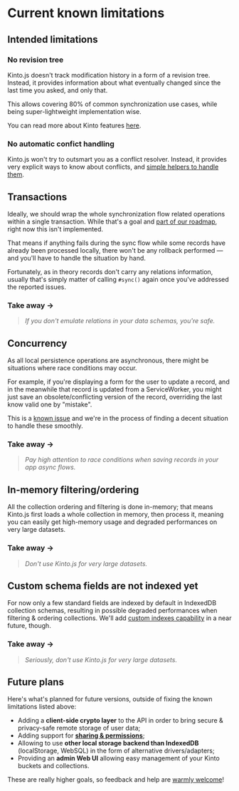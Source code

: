 # Current known limitations

## Intended limitations

### No revision tree

Kinto.js doesn't track modification history in a form of a revision tree. Instead, it provides information about what eventually changed since the last time you asked, and only that.

This allows covering 80% of common synchronization use cases, while being super-lightweight implementation wise.

You can read more about Kinto features [here](http://kinto.readthedocs.org).

### No automatic confict handling

Kinto.js won't try to outsmart you as a conflict resolver. Instead, it provides very explicit ways to know about conflicts, and [simple helpers to handle them](api.md#resolving-conflicts).

## Transactions

Ideally, we should wrap the whole synchronization flow related operations within a single transaction. While that's a goal and [part of our roadmap](https://github.com/mozilla-services/kinto.js/issues/16), right now this isn't implemented.

That means if anything fails during the sync flow while some records have already been processed locally, there won't be any rollback performed — and you'll have to handle the situation by hand.

Fortunately, as in theory records don't carry any relations information, usually that's simply matter of calling `#sync()` again once you've addressed the reported issues.

### Take away →

> *If you don't emulate relations in your data schemas, you're safe.*

## Concurrency

As all local persistence operations are asynchronous, there might be situations where race conditions may occur.

For example, if you're displaying a form for the user to update a record, and in the meanwhile that record is updated from a ServiceWorker, you might just save an obsolete/conflicting version of the record, overriding the last know valid one by "mistake".

This is a [known issue](https://github.com/mozilla-services/kinto.js/issues/34) and we're in the process of finding a decent situation to handle these smoothly.

### Take away →

> *Pay high attention to race conditions when saving records in your app async flows.*

## In-memory filtering/ordering

All the collection ordering and filtering is done in-memory; that means Kinto.js first loads a whole collection in memory, then process it, meaning you can easily get high-memory usage and degraded performances on very large datasets.

### Take away →

> *Don't use Kinto.js for very large datasets.*

## Custom schema fields are not indexed yet

For now only a few standard fields are indexed by default in IndexedDB collection schemas, resulting in possible degraded performances when filtering & ordering collections. We'll add [custom indexes capability](https://github.com/mozilla-services/kinto.js/issues/66) in a near future, though.

### Take away →

> *Seriously, don't use Kinto.js for very large datasets.*

## Future plans

Here's what's planned for future versions, outside of fixing the known limitations listed above:

- Adding a **client-side crypto layer** to the API in order to bring secure & privacy-safe remote storage of user data;
- Adding support for [**sharing & permissions**](http://kinto.readthedocs.org/en/latest/permissions.html);
- Allowing to use **other local storage backend than IndexedDB** (localStorage, WebSQL) in the form of alternative drivers/adapters;
- Providing an **admin Web UI** allowing easy management of your Kinto buckets and collections.

These are really higher goals, so feedback and help are [warmly welcome](hacking.md)!
